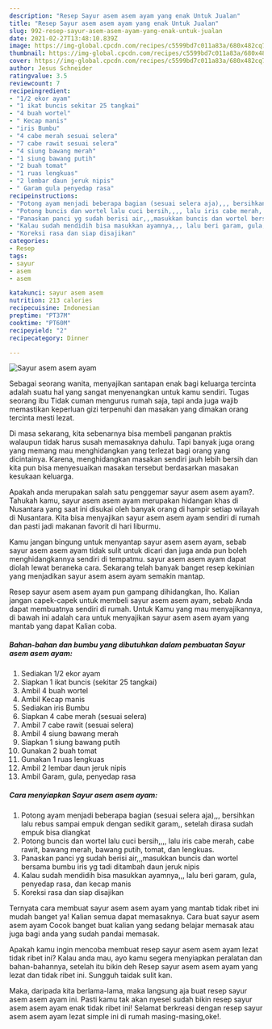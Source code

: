 ```yaml
---
description: "Resep Sayur asem asem ayam yang enak Untuk Jualan"
title: "Resep Sayur asem asem ayam yang enak Untuk Jualan"
slug: 992-resep-sayur-asem-asem-ayam-yang-enak-untuk-jualan
date: 2021-02-27T13:48:10.839Z
image: https://img-global.cpcdn.com/recipes/c5599bd7c011a83a/680x482cq70/sayur-asem-asem-ayam-foto-resep-utama.jpg
thumbnail: https://img-global.cpcdn.com/recipes/c5599bd7c011a83a/680x482cq70/sayur-asem-asem-ayam-foto-resep-utama.jpg
cover: https://img-global.cpcdn.com/recipes/c5599bd7c011a83a/680x482cq70/sayur-asem-asem-ayam-foto-resep-utama.jpg
author: Jesus Schneider
ratingvalue: 3.5
reviewcount: 7
recipeingredient:
- "1/2 ekor ayam"
- "1 ikat buncis sekitar 25 tangkai"
- "4 buah wortel"
- " Kecap manis"
- "iris Bumbu"
- "4 cabe merah sesuai selera"
- "7 cabe rawit sesuai selera"
- "4 siung bawang merah"
- "1 siung bawang putih"
- "2 buah tomat"
- "1 ruas lengkuas"
- "2 lembar daun jeruk nipis"
- " Garam gula penyedap rasa"
recipeinstructions:
- "Potong ayam menjadi beberapa bagian (sesuai selera aja),,, bersihkan lalu rebus sampai empuk dengan sedikit garam,, setelah dirasa sudah empuk bisa diangkat"
- "Potong buncis dan wortel lalu cuci bersih,,,, lalu iris cabe merah, cabe rawit, bawang merah, bawang putih, tomat, dan lengkuas."
- "Panaskan panci yg sudah berisi air,,,masukkan buncis dan wortel bersama bumbu iris yg tadi ditambah daun jeruk nipis"
- "Kalau sudah mendidih bisa masukkan ayamnya,,, lalu beri garam, gula, penyedap rasa, dan kecap manis"
- "Koreksi rasa dan siap disajikan"
categories:
- Resep
tags:
- sayur
- asem
- asem

katakunci: sayur asem asem 
nutrition: 213 calories
recipecuisine: Indonesian
preptime: "PT37M"
cooktime: "PT60M"
recipeyield: "2"
recipecategory: Dinner

---
```



![Sayur asem asem ayam](https://img-global.cpcdn.com/recipes/c5599bd7c011a83a/680x482cq70/sayur-asem-asem-ayam-foto-resep-utama.jpg)

Sebagai seorang wanita, menyajikan santapan enak bagi keluarga tercinta adalah suatu hal yang sangat menyenangkan untuk kamu sendiri. Tugas seorang ibu Tidak cuman mengurus rumah saja, tapi anda juga wajib memastikan keperluan gizi terpenuhi dan masakan yang dimakan orang tercinta mesti lezat.

Di masa  sekarang, kita sebenarnya bisa membeli panganan praktis walaupun tidak harus susah memasaknya dahulu. Tapi banyak juga orang yang memang mau menghidangkan yang terlezat bagi orang yang dicintainya. Karena, menghidangkan masakan sendiri jauh lebih bersih dan kita pun bisa menyesuaikan masakan tersebut berdasarkan masakan kesukaan keluarga. 



Apakah anda merupakan salah satu penggemar sayur asem asem ayam?. Tahukah kamu, sayur asem asem ayam merupakan hidangan khas di Nusantara yang saat ini disukai oleh banyak orang di hampir setiap wilayah di Nusantara. Kita bisa menyajikan sayur asem asem ayam sendiri di rumah dan pasti jadi makanan favorit di hari liburmu.

Kamu jangan bingung untuk menyantap sayur asem asem ayam, sebab sayur asem asem ayam tidak sulit untuk dicari dan juga anda pun boleh menghidangkannya sendiri di tempatmu. sayur asem asem ayam dapat diolah lewat beraneka cara. Sekarang telah banyak banget resep kekinian yang menjadikan sayur asem asem ayam semakin mantap.

Resep sayur asem asem ayam pun gampang dihidangkan, lho. Kalian jangan capek-capek untuk membeli sayur asem asem ayam, sebab Anda dapat membuatnya sendiri di rumah. Untuk Kamu yang mau menyajikannya, di bawah ini adalah cara untuk menyajikan sayur asem asem ayam yang mantab yang dapat Kalian coba.

<!--inarticleads1-->

##### Bahan-bahan dan bumbu yang dibutuhkan dalam pembuatan Sayur asem asem ayam:

1. Sediakan 1/2 ekor ayam
1. Siapkan 1 ikat buncis (sekitar 25 tangkai)
1. Ambil 4 buah wortel
1. Ambil  Kecap manis
1. Sediakan iris Bumbu
1. Siapkan 4 cabe merah (sesuai selera)
1. Ambil 7 cabe rawit (sesuai selera)
1. Ambil 4 siung bawang merah
1. Siapkan 1 siung bawang putih
1. Gunakan 2 buah tomat
1. Gunakan 1 ruas lengkuas
1. Ambil 2 lembar daun jeruk nipis
1. Ambil  Garam, gula, penyedap rasa




<!--inarticleads2-->

##### Cara menyiapkan Sayur asem asem ayam:

1. Potong ayam menjadi beberapa bagian (sesuai selera aja),,, bersihkan lalu rebus sampai empuk dengan sedikit garam,, setelah dirasa sudah empuk bisa diangkat
1. Potong buncis dan wortel lalu cuci bersih,,,, lalu iris cabe merah, cabe rawit, bawang merah, bawang putih, tomat, dan lengkuas.
1. Panaskan panci yg sudah berisi air,,,masukkan buncis dan wortel bersama bumbu iris yg tadi ditambah daun jeruk nipis
1. Kalau sudah mendidih bisa masukkan ayamnya,,, lalu beri garam, gula, penyedap rasa, dan kecap manis
1. Koreksi rasa dan siap disajikan




Ternyata cara membuat sayur asem asem ayam yang mantab tidak ribet ini mudah banget ya! Kalian semua dapat memasaknya. Cara buat sayur asem asem ayam Cocok banget buat kalian yang sedang belajar memasak atau juga bagi anda yang sudah pandai memasak.

Apakah kamu ingin mencoba membuat resep sayur asem asem ayam lezat tidak ribet ini? Kalau anda mau, ayo kamu segera menyiapkan peralatan dan bahan-bahannya, setelah itu bikin deh Resep sayur asem asem ayam yang lezat dan tidak ribet ini. Sungguh taidak sulit kan. 

Maka, daripada kita berlama-lama, maka langsung aja buat resep sayur asem asem ayam ini. Pasti kamu tak akan nyesel sudah bikin resep sayur asem asem ayam enak tidak ribet ini! Selamat berkreasi dengan resep sayur asem asem ayam lezat simple ini di rumah masing-masing,oke!.


